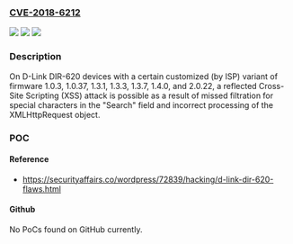 ### [CVE-2018-6212](https://cve.mitre.org/cgi-bin/cvename.cgi?name=CVE-2018-6212)
![](https://img.shields.io/static/v1?label=Product&message=n%2Fa&color=blue)
![](https://img.shields.io/static/v1?label=Version&message=n%2Fa&color=blue)
![](https://img.shields.io/static/v1?label=Vulnerability&message=n%2Fa&color=brighgreen)

### Description

On D-Link DIR-620 devices with a certain customized (by ISP) variant of firmware 1.0.3, 1.0.37, 1.3.1, 1.3.3, 1.3.7, 1.4.0, and 2.0.22, a reflected Cross-Site Scripting (XSS) attack is possible as a result of missed filtration for special characters in the "Search" field and incorrect processing of the XMLHttpRequest object.

### POC

#### Reference
- https://securityaffairs.co/wordpress/72839/hacking/d-link-dir-620-flaws.html

#### Github
No PoCs found on GitHub currently.

